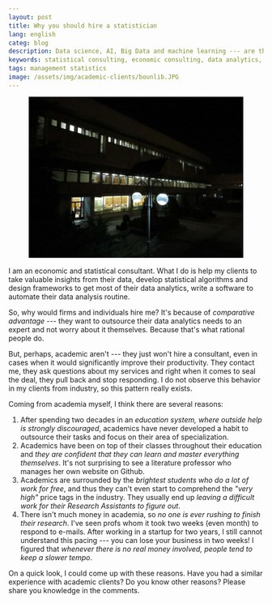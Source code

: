 ```yaml
---
layout: post
title: Why you should hire a statistician
lang: english
categ: blog
description: Data science, AI, Big Data and machine learning --- are the temporary buzzwords, while statistical analysis was, is, and will be the source of the best knowledge and breakthroughs related to data. 
keywords: statistical consulting, economic consulting, data analytics, econometrics
tags: management statistics
image: /assets/img/academic-clients/bounlib.JPG
---
```

<figure class="blog">
	<img src="/assets/img/academic-clients/bounlib.JPG">
</figure>

I am an economic and statistical consultant. What I do is help my clients to take valuable insights from their data, develop statistical algorithms and design frameworks to get most of their data analytics, write a software to automate their data analysis routine.  

So, why would firms and individuals hire me? It's because of _comparative advantage_ --- they want to outsource their data analytics needs to an expert and not worry about it themselves. Because that's what rational people do.  

But, perhaps, academic aren't --- they just won't hire a consultant, even in cases when it would significantly improve their productivity. They contact me, they ask questions about my services and right when it comes to seal the deal, they pull back and stop responding. I do not observe this behavior in my clients from industry, so this pattern really exists.  

Coming from academia myself, I think there are several reasons:

1. After spending two decades in an _education system, where outside help is strongly discouraged_, academics have never developed a habit to outsource their tasks and focus on their area of specialization.
2. Academics have been on top of their classes throughout their education and _they are confident that they can learn and master everything themselves_. It's not surprising to see a literature professor who manages her own website on Github.
3. Academics are surrounded by the _brightest students who do a lot of work for free_, and thus they can't even start to comprehend the _"very high"_ price tags in the industry. They usually end up _leaving a difficult work for their Research Assistants to figure out_.
4. There isn't much money in academia, so _no one is ever rushing to finish their research_. I've seen profs whom it took two weeks (even month) to respond to e-mails. After working in a startup for two years, I still cannot understand this pacing --- you can lose your business in two weeks! I figured that _whenever there is no real money involved, people tend to keep a slower tempo_.

On a quick look, I could come up with these reasons. Have you had a similar experience with academic clients? Do you know other reasons? Please share you knowledge in the comments.

